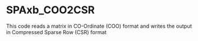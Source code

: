 # SPAxb_COO2CSR
This code reads a matrix in CO-Ordinate (COO) format and writes the output in Compressed Sparse Row (CSR) format
